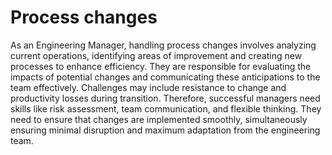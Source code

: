 # Process changes

As an Engineering Manager, handling process changes involves analyzing current operations, identifying areas of improvement and creating new processes to enhance efficiency. They are responsible for evaluating the impacts of potential changes and communicating these anticipations to the team effectively. Challenges may include resistance to change and productivity losses during transition. Therefore, successful managers need skills like risk assessment, team communication, and flexible thinking. They need to ensure that changes are implemented smoothly, simultaneously ensuring minimal disruption and maximum adaptation from the engineering team.